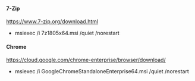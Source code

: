 #### 7-Zip
https://www.7-zip.org/download.html
* msiexec /i 7z1805x64.msi /quiet /norestart

#### Chrome
https://cloud.google.com/chrome-enterprise/browser/download/
* msiexec /i GoogleChromeStandaloneEnterprise64.msi /quiet /norestart
